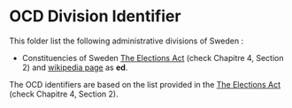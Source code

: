 # OCD Division Identifier

This folder list the following administrative divisions of Sweden : 
* Constituencies of Sweden [The Elections Act](https://www.government.se/49150c/contentassets/4e2fdee5a8e342e88289496d34701aec/the-elections-act-2005837) (check Chapitre 4, Section 2) and
  [wikipedia page](https://en.wikipedia.org/wiki/National_apportionment_of_MP_seats_in_the_Riksdag) as **ed**.


The OCD identifiers are based on the list provided in the [The Elections Act](https://www.government.se/49150c/contentassets/4e2fdee5a8e342e88289496d34701aec/the-elections-act-2005837) (check Chapitre 4, Section 2). 
